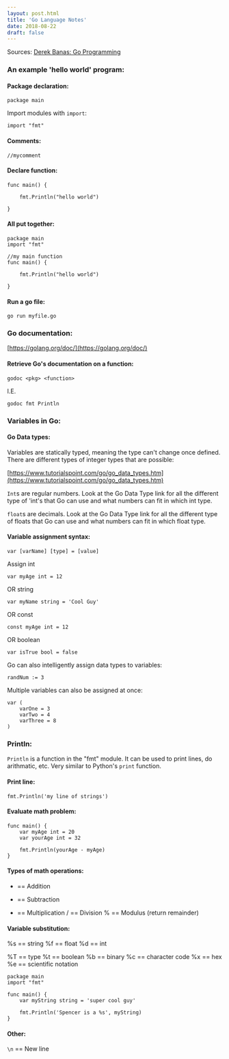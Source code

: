 ```yaml
---
layout: post.html
title: 'Go Language Notes'
date: 2018-08-22
draft: false
---
```


Sources: [Derek Banas: Go Programming](https://youtu.be/CF9S4QZuV30)


### An example 'hello world' program:

#### Package declaration:

`package main`


Import modules with `import`:

`import "fmt"`


#### Comments:

`//mycomment`


#### Declare function:
```
func main() {
    
    fmt.Println("hello world")
    
}
```


#### All put together:

```
package main
import "fmt"

//my main function
func main() {

    fmt.Println("hello world")

}
```


#### Run a go file:

`go run myfile.go`



### Go documentation:

[https://golang.org/doc/](https://golang.org/doc/)


#### Retrieve Go's documentation on a function: 

`godoc <pkg> <function>`
    
I.E.
    
`godoc fmt Println`




### Variables in Go:


#### Go Data types: 

Variables are statically typed, meaning the type can't change once defined. There are different types of integer types that are possible:

[https://www.tutorialspoint.com/go/go_data_types.htm](https://www.tutorialspoint.com/go/go_data_types.htm)

`Int`s are regular numbers. Look at the Go Data Type link for all the different type of 'int's that Go can use and what numbers can fit in which int type. 

`float`s are decimals. Look at the Go Data Type link for all the different type of floats that Go can use and what numbers can fit in which float type.



#### Variable assignment syntax:

`var [varName] [type] = [value]`

Assign int

`var myAge int = 12`

OR string

`var myName string = 'Cool Guy'`

OR const

`const myAge int = 12`

OR boolean

`var isTrue bool = false`


Go can also intelligently assign data types to variables:

`randNum := 3`


Multiple variables can also be assigned at once:

```
var (
    varOne = 3
    varTwo = 4
    varThree = 8
)
```




### Println:

`Println` is a function in the "fmt" module. It can be used to print lines, do arithmatic, etc. Very similar to Python's `print` function.


#### Print line:

`fmt.Println('my line of strings')`


#### Evaluate math problem:

```
func main() {
    var myAge int = 20
    var yourAge int = 32

    fmt.Println(yourAge - myAge)
}
```



#### Types of math operations:

+ == Addition
- == Subtraction
* == Multiplication
/ == Division
% == Modulus (return remainder)


#### Variable substitution:

%s == string
%f == float
%d == int

%T == type
%t == boolean
%b == binary
%c == character code
%x == hex
%e == scientific notation

```
package main
import "fmt"

func main() {
    var myString string = 'super cool guy'
    
    fmt.Println('Spencer is a %s', myString)
} 
```



#### Other:

`\n` == New line


